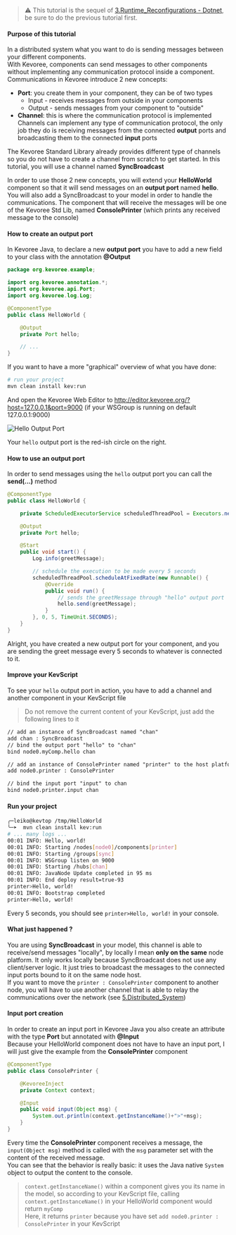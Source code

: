 > :warning: This tutorial is the sequel of [3.Runtime_Reconfigurations - Dotnet](https://github.com/HEADS-project/training/tree/master/2.Kevoree_Basics/3.Runtime_Reconfigurations/dotnet), be sure to do the previous tutorial first.

#### Purpose of this tutorial
In a distributed system what you want to do is sending messages between your different components.  
With Kevoree, components can send messages to other components without implementing any communication protocol inside a component.  
Communications in Kevoree introduce 2 new concepts:
  - **Port**: you create them in your component, they can be of two types
    - Input - receives messages from outside in your components
    - Output - sends messages from your component to "outside"
  - **Channel**: this is where the communication protocol is implemented  
    Channels can implement any type of communication protocol, the only job they do is receiving messages from the connected **output** ports and broadcasting them to the connected **input** ports

The Kevoree Standard Library already provides different type of channels so you do not have to create a channel from scratch to get started.
In this tutorial, you will use a channel named **SyncBroadcast**  

In order to use those 2 new concepts, you will extend your **HelloWorld** component so that it will send messages on an **output port** named **hello**.
You will also add a SyncBroadcast to your model in order to handle the communications.
The component that will receive the messages will be one of the Kevoree Std Lib, named **ConsolePrinter** (which prints any received message to the console)

#### How to create an output port
In Kevoree Java, to declare a new **output port** you have to add a new field to your class with the annotation **@Output**

```java
package org.kevoree.example;

import org.kevoree.annotation.*;
import org.kevoree.api.Port;
import org.kevoree.log.Log;

@ComponentType
public class HelloWorld {

    @Output
    private Port hello;

    // ...
}

```

If you want to have a more "graphical" overview of what you have done:  
```sh
# run your project
mvn clean install kev:run
```
And open the Kevoree Web Editor to http://editor.kevoree.org/?host=127.0.0.1&port=9000 (if your WSGroup is running on default 127.0.0.1:9000)  

![Hello Output Port](.readme/hello_output_port.png)  

Your `hello` output port is the red-ish circle on the right.

#### How to use an output port
In order to send messages using the `hello` output port you can call the **send(...)** method

```java
@ComponentType
public class HelloWorld {

    private ScheduledExecutorService scheduledThreadPool = Executors.newScheduledThreadPool(1);

    @Output
    private Port hello;

    @Start
    public void start() {
        Log.info(greetMessage);

        // schedule the execution to be made every 5 seconds
        scheduledThreadPool.scheduleAtFixedRate(new Runnable() {
            @Override
            public void run() {
                // sends the greetMessage through "hello" output port
                hello.send(greetMessage);
            }
        }, 0, 5, TimeUnit.SECONDS);
    }
}
```

Alright, you have created a new output port for your component,
and you are sending the greet message every 5 seconds to whatever is connected to it.

#### Improve your KevScript
To see your `hello` output port in action, you have to add a channel and another component in your KevScript file

> Do not remove the current content of your KevScript, just add the following lines to it

```txt
// add an instance of SyncBroadcast named "chan"
add chan : SyncBroadcast
// bind the output port "hello" to "chan"
bind node0.myComp.hello chan

// add an instance of ConsolePrinter named "printer" to the host platform
add node0.printer : ConsolePrinter

// bind the input port "input" to chan
bind node0.printer.input chan
```

#### Run your project
```sh
╭─leiko@kevtop /tmp/HelloWorld
╰─➤  mvn clean install kev:run
# ... many logs ...
00:01 INFO: Hello, world!
00:01 INFO: Starting /nodes[node0]/components[printer]
00:01 INFO: Starting /groups[sync]
00:01 INFO: WSGroup listen on 9000
00:01 INFO: Starting /hubs[chan]
00:01 INFO: JavaNode Update completed in 95 ms
00:01 INFO: End deploy result=true-93
printer>Hello, world!
00:01 INFO: Bootstrap completed
printer>Hello, world!
```

Every 5 seconds, you should see `printer>Hello, world!` in your console.

#### What just happened ?
You are using **SyncBroadcast** in your model, this channel is able to receive/send messages "locally", by locally I mean **only on the same** node platform.
It only works locally because SyncBroadcast does not use any client/server logic. It just tries to broadcast the messages to the connected input ports bound to it on the same node host.  
If you want to move the `printer : ConsolePrinter` component to another node, you will have to use another channel that is able to relay the communications over the network (see [5.Distributed_System](https://github.com/HEADS-project/training/tree/master/2.Kevoree_Basics/5.Distributed_System))  

#### Input port creation
In order to create an input port in Kevoree Java you also create an attribute with the type **Port** but annotated with **@Input**  
Because your HelloWorld component does not have to have an input port, I will just give the example from the **ConsolePrinter** component

```java
@ComponentType
public class ConsolePrinter {

    @KevoreeInject
    private Context context;

    @Input
    public void input(Object msg) {
        System.out.println(context.getInstanceName()+">"+msg);
    }
}
```

Every time the **ConsolePrinter** component receives a message, the `input(Object msg)` method is called with the `msg` parameter set with the content of the received message.  
You can see that the behavior is really basic: it uses the Java native `System` object to output the content to the console.

> `context.getInstanceName()` within a component gives you its name in the model, so according to your KevScript file, calling `context.getInstanceName()` in your HelloWorld component would return `myComp`  
> Here, it returns `printer` because you have set `add node0.printer : ConsolePrinter` in your KevScript
